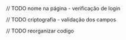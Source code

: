 // TODO nome na página - verificação de login

// TODO criptografia - validação dos campos

// TODO reorganizar codigo
